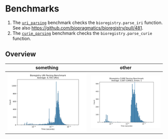 # Benchmarks

1. The [`uri_parsing`](uri_parsing) benchmark checks the `bioregistry.parse_iri`
   function. See also https://github.com/biopragmatics/bioregistry/pull/481.
2. The [`curie_parsing`](curie_parsing) benchmark checks
   the `bioregistry.parse_curie`
   function.

## Overview

| something                    | other                          |
|------------------------------|--------------------------------|
| ![](uri_parsing/results.svg) | ![](curie_parsing/results.svg) |

